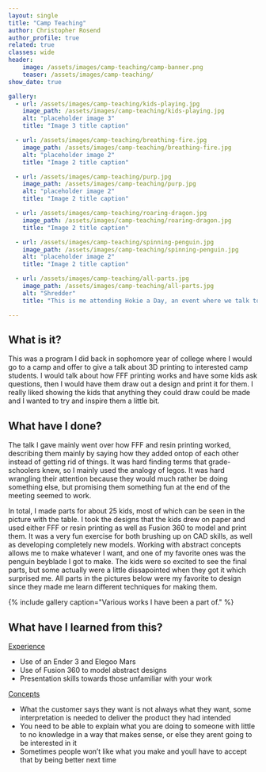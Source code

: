 ```yaml
---
layout: single
title: "Camp Teaching"
author: Christopher Rosend
author_profile: true
related: true
classes: wide
header: 
    image: /assets/images/camp-teaching/camp-banner.png
    teaser: /assets/images/camp-teaching/
show_date: true 

gallery:
  - url: /assets/images/camp-teaching/kids-playing.jpg
    image_path: /assets/images/camp-teaching/kids-playing.jpg
    alt: "placeholder image 3"
    title: "Image 3 title caption"

  - url: /assets/images/camp-teaching/breathing-fire.jpg
    image_path: /assets/images/camp-teaching/breathing-fire.jpg
    alt: "placeholder image 2"
    title: "Image 2 title caption"

  - url: /assets/images/camp-teaching/purp.jpg
    image_path: /assets/images/camp-teaching/purp.jpg
    alt: "placeholder image 2"
    title: "Image 2 title caption"

  - url: /assets/images/camp-teaching/roaring-dragon.jpg
    image_path: /assets/images/camp-teaching/roaring-dragon.jpg
    title: "Image 2 title caption"

  - url: /assets/images/camp-teaching/spinning-penguin.jpg
    image_path: /assets/images/camp-teaching/spinning-penguin.jpg
    alt: "placeholder image 2"
    title: "Image 2 title caption"

  - url: /assets/images/camp-teaching/all-parts.jpg
    image_path: /assets/images/camp-teaching/all-parts.jpg
    alt: "Shredder"
    title: "This is me attending Hokie a Day, an event where we talk to grade-schoolers about why they should go to college and the fun stuff we do here"

---
```


## What is it?

This was a program I did back in sophomore year of college where I would go to a camp and offer to give a talk about 3D printing to interested camp students. I would talk about how FFF printing works and have some kids ask questions, then I would have them draw out a design and print it for them. I really liked showing the kids that anything they could draw could be made and I wanted to try and inspire them a little bit.

## What have I done?

The talk I gave mainly went over how FFF and resin printing worked, describing them mainly by saying how they added ontop of each other instead of getting rid of things. It was hard finding terms that grade-schoolers knew, so I mainly used the analogy of legos. It was hard wrangling their attention because they would much rather be doing something else, but promising them something fun at the end of the meeting seemed to work.

In total, I made parts for about 25 kids, most of which can be seen in the picture with the table. I took the designs that the kids drew on paper and used either FFF or resin printing as well as Fusion 360 to model and print them. It was a very fun exercise for both brushing up on CAD skills, as well as developing completely new models. Working with abstract concepts allows me to make whatever I want, and one of my favorite ones was the penguin beyblade I got to make. The kids were so excited to see the final parts, but some actually were a little dissapointed when they got it which surprised me. All parts in the pictures below were my favorite to design since they made me learn different techniques for making them.

{% include gallery caption="Various works I have been a part of." %}

## What have I learned from this?

<ins>Experience</ins>

* Use of an Ender 3 and Elegoo Mars
* Use of Fusion 360 to model abstract designs
* Presentation skills towards those unfamiliar with your work

<ins>Concepts</ins>

* What the customer says they want is not always what they want, some interpretation is needed to deliver the product they had intended
* You need to be able to explain what you are doing to someone with little to no knowledge in a way that makes sense, or else they arent going to be interested in it
* Sometimes people won’t like what you make and youll have to accept that by being better next time
